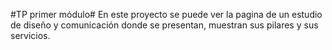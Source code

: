 #TP primer módulo#
En este proyecto se puede ver la pagina de un estudio de diseño y comunicación donde se presentan, muestran sus pilares y sus servicios.
